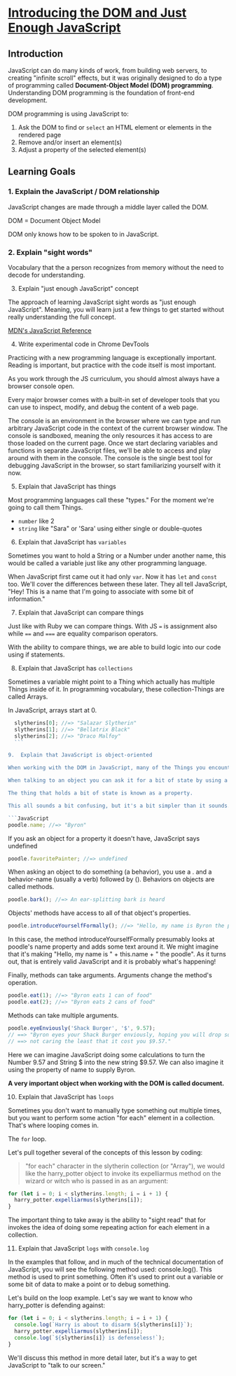 # [Introducing the DOM and Just Enough JavaScript](https://learn.co/tracks/online-software-engineering-structured/front-end-web-programming/manipulating-the-dom/introducing-the-dom-and-just-enough-javascript)

## Introduction

JavaScript can do many kinds of work, from building web servers, to creating
"infinite scroll" effects, but it was originally designed to do a type of
programming called **Document-Object Model (DOM) programming**. Understanding
DOM programming is the foundation of front-end development.

DOM programming is using JavaScript to:

1.  Ask the DOM to find or `select` an HTML element or elements in the rendered
    page
2.  Remove and/or insert an element(s)
3.  Adjust a property of the selected element(s)

## Learning Goals

### 1.  Explain the JavaScript / DOM relationship

  JavaScript changes are made through a middle layer called the DOM.

  DOM = Document Object Model

  DOM only knows how to be spoken to in JavaScript.

### 2.  Explain "sight words"

  Vocabulary that the a person recognizes from memory without the need to decode for understanding.

3.  Explain "just enough JavaScript" concept

  The approach of learning JavaScript sight words as "just enough JavaScript". Meaning, you will learn just a few things to get started without really understanding the full concept.

  [MDN's JavaScript Reference](https://developer.mozilla.org/en-US/docs/Web/JavaScript/Reference)

4.  Write experimental code in Chrome DevTools

  Practicing with a new programming language is exceptionally important. Reading is important, but practice with the code itself is most important.

  As you work through the JS curriculum, you should almost always have a browser console open.

  Every major browser comes with a built-in set of developer tools that you can use to inspect, modify, and debug the content of a web page.

  The console is an environment in the browser where we can type and run arbitrary JavaScript code in the context of the current browser window. The console is sandboxed, meaning the only resources it has access to are those loaded on the current page. Once we start declaring variables and functions in separate JavaScript files, we'll be able to access and play around with them in the console. The console is the single best tool for debugging JavaScript in the browser, so start familiarizing yourself with it now.

5.  Explain that JavaScript has things

  Most programming languages call these "types." For the moment we're going to call them Things.

  - `number` like 2
  - `string` like "Sara" or 'Sara' using either single or double-quotes

6.  Explain that JavaScript has `variables`

  Sometimes you want to hold a String or a Number under another name, this would be called a variable just like any other programming language.

  When JavaScript first came out it had only `var`. Now it has `let` and `const` too. We'll cover the differences between these later. They all tell JavaScript, "Hey! This is a name that I'm going to associate with some bit of information."

7.  Explain that JavaScript can compare things

  Just like with Ruby we can compare things. With JS `=` is assignment also while `==` and `===` are equality comparison operators.

  With the ability to compare things, we are able to build logic into our code using if statements.

8.  Explain that JavaScript has `collections`

  Sometimes a variable might point to a Thing which actually has multiple Things inside of it. In programming vocabulary, these collection-Things are called Arrays.

  In JavaScript, arrays start at 0.

  ```JavaScript
    slytherins[0]; //=> "Salazar Slytherin"
    slytherins[1]; //=> "Bellatrix Black"
    slytherins[2]; //=> "Draco Malfoy"
    ```

9.  Explain that JavaScript is object-oriented

  When working with the DOM in JavaScript, many of the Things you encounter are objects. Objects are bits of code you can talk to that know state and behavior. Objects should round out our universe of JavaScript Things along with arrays, strings, and numbers.

  When talking to an object you can ask it for a bit of state by using a . and then that state's name. You can trigger behavior by using a . and then the behavior's name followed by (). Due to the . being the separator between the object-name and the state or behavior name, we call writing code this way "dot-notation."

  The thing that holds a bit of state is known as a property. 

  This all sounds a bit confusing, but it's a bit simpler than it sounds. To ask, say, an adorable poodle its name state, you would do it like so:

  ```JavaScript
  poodle.name; //=> "Byron"
  ```

If you ask an object for a property it doesn't have, JavaScript says undefined

```JavaScript
poodle.favoritePainter; //=> undefined
```

When asking an object to do something (a behavior), you use a . and a behavior-name (usually a verb) followed by (). Behaviors on objects are called methods.

```JavaScript
poodle.bark(); //=> An ear-splitting bark is heard
```

Objects' methods have access to all of that object's properties.

```JavaScript
poodle.introduceYourselfFormally(); //=> "Hello, my name is Byron the poodle"
```

In this case, the method introduceYourselfFormally presumably looks at poodle's name property and adds some text around it. We might imagine that it's making "Hello, my name is " + this.name + " the poodle". As it turns out, that is entirely valid JavaScript and it is probably what's happening!

Finally, methods can take arguments. Arguments change the method's operation.

```JavaScript
poodle.eat(1); //=> "Byron eats 1 can of food"
poodle.eat(2); //=> "Byron eats 2 cans of food"
```

Methods can take multiple arguments.

```JavaScript
poodle.eyeEnviously('Shack Burger', '$', 9.57);
// ==> "Byron eyes your Shack Burger enviously, hoping you will drop some,
// ==> not caring the least that it cost you $9.57."
```

Here we can imagine JavaScript doing some calculations to turn the Number 9.57 and String $ into the new string $9.57. We can also imagine it using the property of name to supply Byron.

**A very important object when working with the DOM is called document.**

10.  Explain that JavaScript has `loops`

  Sometimes you don't want to manually type something out multiple times, but you want to perform some action "for each" element in a collection. That's where looping comes in.

  The `for` loop.

  Let's pull together several of the concepts of this lesson by coding:

>"for each" character in the slytherin collection (or "Array"), we would like the harry_potter object to invoke its expelliarmus method on the wizard or witch who is passed in as an argument:

```JavaScript
for (let i = 0; i < slytherins.length; i = i + 1) {
  harry_potter.expelliarmus(slytherins[i]);
}
```

  The important thing to take away is the ability to "sight read" that for invokes the idea of doing some repeating action for each element in a collection.

11. Explain that JavaScript `logs` with `console.log`

  In the examples that follow, and in much of the technical documentation of JavaScript, you will see the following method used: console.log(). This method is used to print something. Often it's used to print out a variable or some bit of data to make a point or to debug something.

  Let's build on the loop example. Let's say we want to know who harry_potter is defending against:

  ```JavaScript
  for (let i = 0; i < slytherins.length; i = i + 1) {
    console.log(`Harry is about to disarm ${slytherins[i]}`);
    harry_potter.expelliarmus(slytherins[i]);
    console.log(`${slytherins[i]} is defenseless!`);
  }
  ```

  We'll discuss this method in more detail later, but it's a way to get JavaScript to "talk to our screen."
